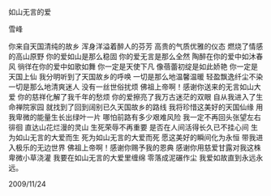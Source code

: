 如山无言的爱

雪峰


你来自天国清纯的故乡
浑身洋溢着醉人的芬芳
高贵的气质优雅的仪态
燃烧了情感的高山原野
你的爱如山是那么稳固
你的爱无言是那么全然
陶醉在你的爱中如沐春风
徜徉在你的爱中如歌如舞
你一定是天使下凡
像蓓蕾初绽是如此娇艳
你一定是天国上仙
我分明听到了天国故乡的呼唤
一切是那么地温馨温暖
轻盈飘逸纤尘不染
一切是那么地清爽迷人
没有一丝世俗扰烦
佛祖上帝啊！感谢你送来的无言如山大爱
你的慈祥化解了我千年的愁烦
你的爱擦亮了我万古迷茫的双眼
自从我进入了生命禅院家园
就找到了回到阔别已久天国故乡的路线
我将珍惜这美好的天国仙缘
用我卑微的能量生长出绿叶一片
哪怕前路有多少艰难风险
我一定不再回头张望左右徘徊
直达山花烂漫的灵山
生死荣辱不再重要
是否在人间活得长久已不挂心间
生为如山无言的大爱而生
死为如山无言的大爱而死
愿这美好的瞬间化为永恒
带我进入极乐的无边世界
佛祖上帝啊！感谢你赐予我的恩典
感谢你用慈爱甘露对我这株卑微小草浇灌
我要在如山无言的大爱里缠绵
零落成泥碾作尘
我爱如故直到永远永远。

2009/11/24



